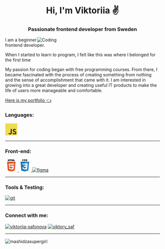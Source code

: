 <h1 align="center">Hi, I'm Viktoriia ✌️</h1>
<h3 align="center">Passionate frontend developer from Sweden</h3>
<img align="right" alt="Coding" width="400" src="https://media.tenor.com/PP9v7VIs6R4AAAAd/scaler-create-impact.gif">

<p>
I am a beginner frontend developer. 

When I started to learn to program, I felt like this was where I belonged for the first time

My passion for coding began with free programming courses. From there, I became fascinated with the process of creating something from nothing and the sense of accomplishment that came with it.
I am interested in growing into a great developer and creating useful IT products to make the life of users more manageable and comfortable.
</p>
<a href="https://vsafonova.github.io/Portfolio/" target="_blank" >Here is my portfolio 👈</a>
<h3 align="left">Languages:</h3>
<p align="left">
  <a href="https://developer.mozilla.org/en-US/docs/Web/JavaScript" target="_blank" rel="noreferrer"> <img src="https://raw.githubusercontent.com/devicons/devicon/master/icons/javascript/javascript-original.svg" alt="javascript" width="40" height="40"/> </a>    
</p>
<hr>

<h3 align="left">Front-end:</h3>
<p align="left">
  <a href="https://www.w3.org/html/" target="_blank" rel="noreferrer"> <img src="https://raw.githubusercontent.com/devicons/devicon/master/icons/html5/html5-original-wordmark.svg" alt="html5" width="40" height="40"/> </a> 
  <a href="https://www.w3schools.com/css/" target="_blank" rel="noreferrer"> <img src="https://raw.githubusercontent.com/devicons/devicon/master/icons/css3/css3-original-wordmark.svg" alt="css3" width="40" height="40"/> </a>
  <a href="https://www.figma.com/" target="_blank" rel="noreferrer"> <img src="https://www.vectorlogo.zone/logos/figma/figma-icon.svg" alt="figma" width="40" height="40"/> </a>
</p>
<hr>

<h3 align="left">Tools & Testing:</h3>
<p align="left"> 
  <a href="https://git-scm.com/" target="_blank" rel="noreferrer"> <img src="https://www.vectorlogo.zone/logos/git-scm/git-scm-icon.svg" alt="git" width="40" height="40"/> </a> 
  </p>
<hr>

<h3 align="left">Connect with me:</h3>
<p align="left">
<a href="https://www.linkedin.com/in/viktoriia-safonova-a399291a3/" target="blank"><img align="center" src="https://raw.githubusercontent.com/rahuldkjain/github-profile-readme-generator/master/src/images/icons/Social/linked-in-alt.svg" alt="viktoriia-safonova" height="30" width="40" /></a>
<a href="https://www.instagram.com/viktory_saf" target="blank"><img align="center" src="https://raw.githubusercontent.com/rahuldkjain/github-profile-readme-generator/master/src/images/icons/Social/instagram.svg" alt="viktory_saf" height="30" width="40" /></a>
</p>
<hr>
<p><img align="center" src="https://github-readme-stats.vercel.app/api/top-langs?username=vsafonova&show_icons=true&locale=en&layout=compact" alt="mashidzasupergirl" /></p>
